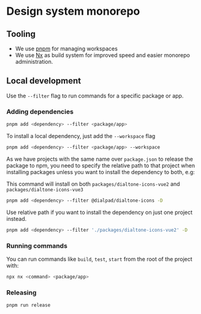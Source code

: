 # Design system monorepo

## Tooling
- We use [pnpm](https://pnpm.io) for managing workspaces
- We use [Nx](https://nx.dev/) as build system for improved speed and easier monorepo administration.


## Local development

Use the `--filter` flag to run commands
for a specific package or app.

### Adding dependencies

```bash
pnpm add <dependency> --filter <package/app> 
```

To install a local dependency, just add the `--workspace` flag

```bash
pnpm add <dependency> --filter <package/app> --workspace
```

As we have projects with the same name over `package.json` to release the package to npm,
you need to specify the relative path to that project when installing packages unless
you want to install the dependency to both, e.g:

This command will install <dependency> on both `packages/dialtone-icons-vue2` and `packages/dialtone-icons-vue3`

```bash
pnpm add <dependency> --filter @dialpad/dialtone-icons -D
```

Use relative path if you want to install the dependency on just one project instead. 

```bash
pnpm add <dependency> --filter './packages/dialtone-icons-vue2' -D
```

### Running commands

You can run commands like `build`, `test`, `start` from
the root of the project with:

```bash
npx nx <command> <package/app>
```


### Releasing

```bash
pnpm run release
```